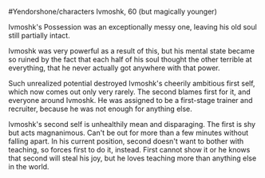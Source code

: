 #Yendorshone/characters
Ivmoshk, 60 (but magically younger)

Ivmoshk's Possession was an exceptionally messy one, leaving his old soul still partially intact.

Ivmoshk was very powerful as a result of this, but his mental state became so ruined by the fact that each half of his soul thought the other terrible at everything, that he never actually got anywhere with that power.

Such unrealized potential destroyed Ivmoshk's cheerily ambitious first self, which now comes out only very rarely. The second blames first for it, and everyone around Ivmoshk. He was assigned to be a first-stage trainer and recruiter, because he was not enough for anything else.

Ivmoshk's second self is unhealthily mean and disparaging. The first is shy but acts magnanimous. Can't be out for more than a few minutes without falling apart. In his current position, second doesn't want to bother with teaching, so forces first to do it, instead. First cannot show it or he knows that second will steal his joy, but he loves teaching more than anything else in the world.